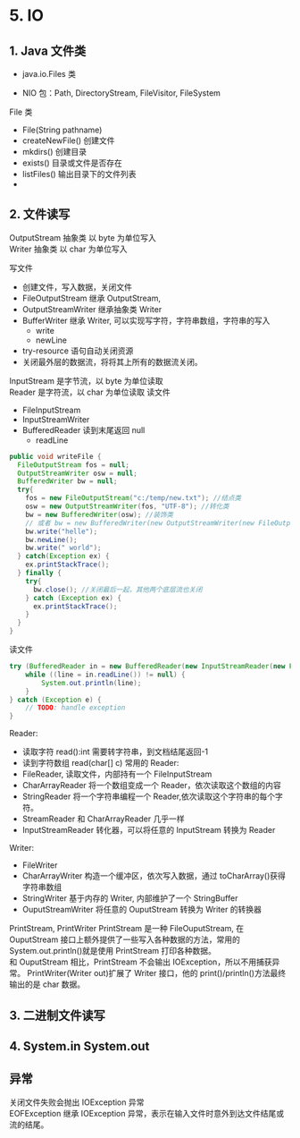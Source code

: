 # 5. IO

## 1. Java 文件类

- java.io.Files 类

- NIO 包：Path, DirectoryStream, FileVisitor, FileSystem

File 类

- File(String pathname)
- createNewFile() 创建文件
- mkdirs() 创建目录
- exists() 目录或文件是否存在
- listFiles() 输出目录下的文件列表
-

## 2. 文件读写

OutputStream 抽象类 以 byte 为单位写入  
Writer 抽象类 以 char 为单位写入

写文件

- 创建文件，写入数据，关闭文件
- FileOutputStream 继承 OutputStream,
- OutputStreamWriter 继承抽象类 Writer
- BufferWriter 继承 Writer, 可以实现写字符，字符串数组，字符串的写入
  - write
  - newLine
- try-resource 语句自动关闭资源
- 关闭最外层的数据流，将将其上所有的数据流关闭。

InputStream 是字节流，以 byte 为单位读取  
Reader 是字符流，以 char 为单位读取
读文件

- FileInputStream
- InputStreamWriter
- BufferedReader 读到末尾返回 null
  - readLine

```java
public void writeFile {
  FileOutputStream fos = null;
  OutputStreamWriter osw = null;
  BufferedWriter bw = null;
  try{
    fos = new FileOutputStream("c:/temp/new.txt"); //结点类
    osw = new OutputStreamWriter(fos, "UTF-8"); //转化类
    bw = new BufferedWriter(osw); //装饰类
    // 或者 bw = new BufferedWriter(new OutputStreamWriter(new FileOutputStream("c:/new.txt)));
    bw.write("helle");
    bw.newLine();
    bw.write(" world");
  } catch(Exception ex) {
    ex.printStackTrace();
  } finally {
    try{
      bw.close(); //关闭最后一起，其他两个底层流也关闭
    } catch (Exception ex) {
      ex.printStackTrace();
    }
  }
}
```

读文件

```java
try (BufferedReader in = new BufferedReader(new InputStreamReader(new FileInputStream("pom.xml")))) {
    while ((line = in.readLine()) != null) {
        System.out.println(line);
    }
} catch (Exception e) {
    // TODO: handle exception
}
```

Reader:

- 读取字符 read():int 需要转字符串，到文档结尾返回-1
- 读到字符数组 read(char[] c)
  常用的 Reader:
- FileReader, 读取文件，内部持有一个 FileInputStream
- CharArrayReader 将一个数组变成一个 Reader，依次读取这个数组的内容
- StringReader 将一个字符串编程一个 Reader,依次读取这个字符串的每个字符。
- StreamReader 和 CharArrayReader 几乎一样
- InputStreamReader 转化器，可以将任意的 InputStream 转换为 Reader

Writer:

- FileWriter
- CharArrayWriter 构造一个缓冲区，依次写入数据，通过 toCharArray()获得字符串数组
- StringWriter 基于内存的 Writer, 内部维护了一个 StringBuffer
- OuputStreamWriter 将任意的 OuputStream 转换为 Writer 的转换器

PrintStream, PrintWriter
PrintStream 是一种 FileOuputStream, 在 OuputStream 接口上额外提供了一些写入各种数据的方法，常用的 System.out.println()就是使用 PrintStream 打印各种数据。  
和 OuputStream 相比，PrintStream 不会输出 IOException，所以不用捕获异常。
PrintWriter(Writer out)扩展了 Writer 接口，他的 print()/println()方法最终输出的是 char 数据。

## 3. 二进制文件读写

## 4. System.in System.out

## 异常

关闭文件失败会抛出 IOException 异常  
EOFException 继承 IOException 异常，表示在输入文件时意外到达文件结尾或流的结尾。
